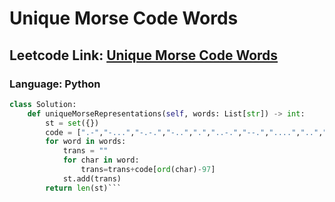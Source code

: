 # Unique Morse Code Words

## Leetcode Link: [Unique Morse Code Words](https://leetcode.com/problems/unique-morse-code-words/)
### Language: Python

```py
class Solution:
    def uniqueMorseRepresentations(self, words: List[str]) -> int:
        st = set({})
        code = [".-","-...","-.-.","-..",".","..-.","--.","....","..",".---","-.-",".-..","--","-.","---",".--.","--.-",".-.","...","-","..-","...-",".--","-..-","-.--","--.."]
        for word in words:
            trans = ""
            for char in word:
                trans=trans+code[ord(char)-97]
            st.add(trans)
        return len(st)```



